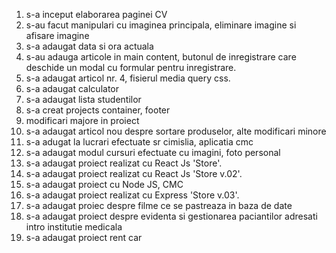 1. s-a inceput elaborarea paginei CV
2. s-au facut manipulari cu imaginea principala, eliminare imagine si afisare imagine
3. s-a adaugat data si ora actuala
4. s-au adauga articole in main content, butonul de inregistrare care deschide un modal cu formular pentru inregistrare.
5. s-a adaugat articol nr. 4, fisierul media query css.
6. s-a adaugat calculator
7. s-a adaugat lista studentilor
8. s-a creat projects container, footer
9. modificari majore in proiect
10. s-a adaugat articol nou despre sortare produselor, alte modificari minore
11. s-a adugat la lucrari efectuate sr cimislia, aplicatia cmc
12. s-a adaugat modul cursuri efectuate cu imagini, foto personal
13. s-a adaugat proiect realizat cu React Js 'Store'.
14. s-a adaugat proiect realizat cu React Js 'Store v.02'.
15. s-a adaugat proiect cu Node JS, CMC
16. s-a adaugat proiect realizat cu Express 'Store v.03'.
17. s-a adaugat proiec despre filme ce se pastreaza in baza de date
18. s-a adaugat proiect despre evidenta si gestionarea paciantilor adresati intro institutie medicala
19. s-a adaugat proiect rent car